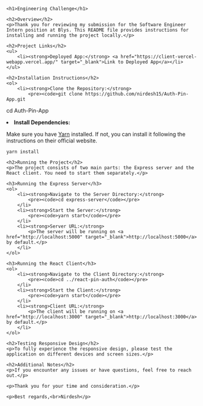 
    <h1>Engineering Challenge</h1>

    <h2>Overview</h2>
    <p>Thank you for reviewing my submission for the Software Engineer Intern position at Blys. This README file provides instructions for installing and running the project locally.</p>

    <h2>Project Links</h2>
    <ul>
        <li><strong>Deployed App:</strong> <a href="https://client-vercel-webapp.vercel.app/" target="_blank">Link to Deployed App</a></li>
    </ul>

    <h2>Installation Instructions</h2>
    <ol>
        <li><strong>Clone the Repository:</strong>
            <pre><code>git clone https://github.com/nirdesh15/Auth-Pin-App.git
cd Auth-Pin-App</code></pre>
        </li>
        <li><strong>Install Dependencies:</strong>
            <p>Make sure you have <a href="https://yarnpkg.com/" target="_blank">Yarn</a> installed. If not, you can install it following the instructions on their official website.</p>
            <pre><code>yarn install</code></pre>
        </li>
    </ol>

    <h2>Running the Project</h2>
    <p>The project consists of two main parts: the Express server and the React client. You need to start them separately.</p>

    <h3>Running the Express Server</h3>
    <ol>
        <li><strong>Navigate to the Server Directory:</strong>
            <pre><code>cd express-server</code></pre>
        </li>
        <li><strong>Start the Server:</strong>
            <pre><code>yarn start</code></pre>
        </li>
        <li><strong>Server URL:</strong>
            <p>The server will be running on <a href="http://localhost:5000" target="_blank">http://localhost:5000</a> by default.</p>
        </li>
    </ol>

    <h3>Running the React Client</h3>
    <ol>
        <li><strong>Navigate to the Client Directory:</strong>
            <pre><code>cd ../react-pin-auth</code></pre>
        </li>
        <li><strong>Start the Client:</strong>
            <pre><code>yarn start</code></pre>
        </li>
        <li><strong>Client URL:</strong>
            <p>The client will be running on <a href="http://localhost:3000" target="_blank">http://localhost:3000</a> by default.</p>
        </li>
    </ol>

    <h2>Testing Responsive Design</h2>
    <p>To fully experience the responsive design, please test the application on different devices and screen sizes.</p>

    <h2>Additional Notes</h2>
    <p>If you encounter any issues or have questions, feel free to reach out.</p>

    <p>Thank you for your time and consideration.</p>

    <p>Best regards,<br>Nirdesh</p>
</body>
</html>
